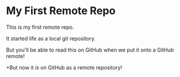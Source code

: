 # My First Remote Repo

This is my first remote repo.

It started life as a local git repository.

But you'll be able to read this on GitHub when we put it onto a GitHub remote!

+But now it *is* on GitHub as a remote repository!


